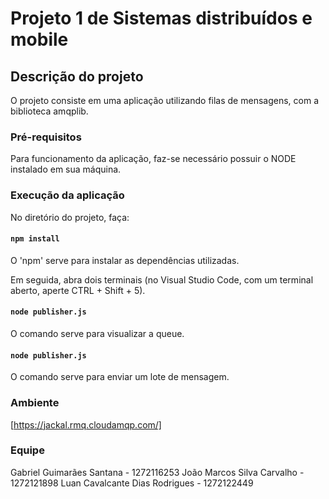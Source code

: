 # Projeto 1 de Sistemas distribuídos e mobile

## Descrição do projeto

O projeto consiste em uma aplicação utilizando filas de mensagens, com a biblioteca amqplib.

### Pré-requisitos

Para funcionamento da aplicação, faz-se necessário possuir o NODE instalado em sua máquina.

### Execução da aplicação

No diretório do projeto, faça:

#### `npm install`

O 'npm' serve para instalar as dependências utilizadas.

Em seguida, abra dois terminais (no Visual Studio Code, com um terminal aberto, aperte CTRL + Shift + 5).

#### `node publisher.js`

O comando serve para visualizar a queue.

#### `node publisher.js`

O comando serve para enviar um lote de mensagem.

### Ambiente

[https://jackal.rmq.cloudamqp.com/]

### Equipe

Gabriel Guimarães Santana - 1272116253
João Marcos Silva Carvalho - 1272121898
Luan Cavalcante Dias Rodrigues - 1272122449
